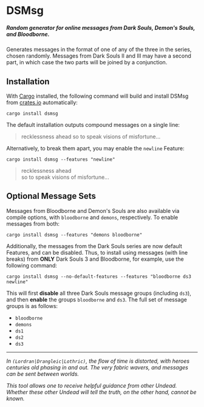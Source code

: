 # DSMsg

##### Random generator for online messages from Dark Souls, Demon's Souls, and Bloodborne.

Generates messages in the format of one of any of the three in the series, chosen randomly. Messages from Dark Souls II and III may have a second part, in which case the two parts will be joined by a conjunction.

## Installation

With [Cargo](https://github.com/rust-lang/cargo) installed, the following command will build and install DSMsg from [crates.io](https://crates.io) automatically:

```
cargo install dsmsg
```

The default installation outputs compound messages on a single line:

> recklessness ahead so to speak visions of misfortune...

Alternatively, to break them apart, you may enable the `newline` Feature:

```
cargo install dsmsg --features "newline"
```

> recklessness ahead  
> so to speak visions of misfortune...

## Optional Message Sets

Messages from Bloodborne and Demon's Souls are also available via compile options, with `bloodborne` and `demons`, respectively. To enable messages from both:

```
cargo install dsmsg --features "demons bloodborne"
```

Additionally, the messages from the Dark Souls series are now default Features, and can be disabled. Thus, to install using messages (with line breaks) from **ONLY** Dark Souls 3 and Bloodborne, for example, use the following command:

```
cargo install dsmsg --no-default-features --features "bloodborne ds3 newline"
```

This will first **disable** all three Dark Souls message groups (including `ds3`), and then **enable** the groups `bloodborne` and `ds3`. The full set of message groups is as follows:
- `bloodborne`
- `demons`
- `ds1`
- `ds2`
- `ds3`


---

*In `(Lordran|Drangleic|Lothric)`, the flow of time is distorted, with heroes centuries old phasing in and out. The very fabric wavers, and messages can be sent between worlds.*

*This tool allows one to receive helpful guidance from other Undead. Whether these other Undead will tell the truth, on the other hand, cannot be known.*
